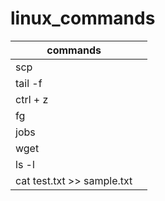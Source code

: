 # linux_commands

|commands  |  | 
|---|---|
|scp  |  |
|tail -f  |  |
|ctrl + z  |  |
|fg  |  |
|jobs  |  |
|wget  |  |
|ls -l  |  |
| cat test.txt >> sample.txt | |
